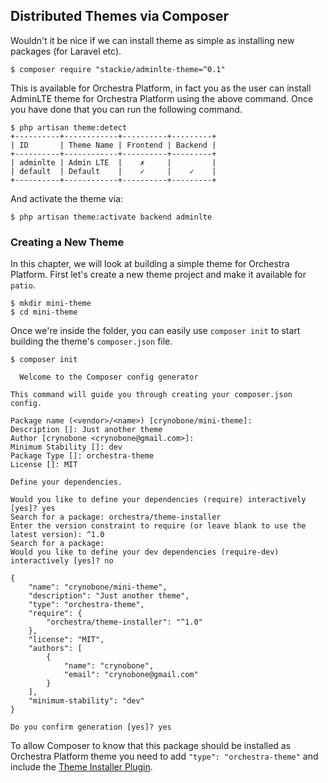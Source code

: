 ## Distributed Themes via Composer

Wouldn't it be nice if we can install theme as simple as installing new packages (for Laravel etc). 

    $ composer require "stackie/adminlte-theme=^0.1"
    
This is available for Orchestra Platform, in fact you as the user can install AdminLTE theme for Orchestra Platform using the above command. Once you have done that you can run the following command.

    $ php artisan theme:detect
    +----------+------------+----------+---------+
    | ID       | Theme Name | Frontend | Backend |
    +----------+------------+----------+---------+
    | adminlte | Admin LTE  |    ✗     |         |
    | default  | Default    |    ✓     |    ✓    |
    +----------+------------+----------+---------+
    
And activate the theme via:

    $ php artisan theme:activate backend adminlte

### Creating a New Theme

In this chapter, we will look at building a simple theme for Orchestra Platform. First let's create a new theme project and make it available for `patio`.

```
$ mkdir mini-theme
$ cd mini-theme
```

Once we're inside the folder, you can easily use `composer init` to start building the theme's `composer.json` file.
```
$ composer init

  Welcome to the Composer config generator

This command will guide you through creating your composer.json config.

Package name (<vendor>/<name>) [crynobone/mini-theme]:
Description []: Just another theme
Author [crynobone <crynobone@gmail.com>]:
Minimum Stability []: dev
Package Type []: orchestra-theme
License []: MIT

Define your dependencies.

Would you like to define your dependencies (require) interactively [yes]? yes
Search for a package: orchestra/theme-installer
Enter the version constraint to require (or leave blank to use the latest version): ^1.0
Search for a package:
Would you like to define your dev dependencies (require-dev) interactively [yes]? no

{
    "name": "crynobone/mini-theme",
    "description": "Just another theme",
    "type": "orchestra-theme",
    "require": {
        "orchestra/theme-installer": "^1.0"
    },
    "license": "MIT",
    "authors": [
        {
            "name": "crynobone",
            "email": "crynobone@gmail.com"
        }
    ],
    "minimum-stability": "dev"
}

Do you confirm generation [yes]? yes
```

To allow Composer to know that this package should be installed as Orchestra Platform theme you need to add `"type": "orchestra-theme"` and include the [Theme Installer Plugin](https://github.com/orchestral/theme-installer).